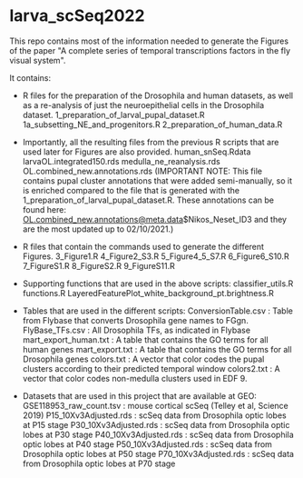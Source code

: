# larva_scSeq2022

This repo contains most of the information needed to generate the Figures of the paper "A complete series of temporal transcriptions factors in the fly visual system". 

It contains:

- R files for the preparation of the Drosophila and human datasets, as well as a re-analysis of just the neuroepithelial cells in the Drosophila dataset. 
1_preparation_of_larval_pupal_dataset.R
1a_subsetting_NE_and_progenitors.R
2_preparation_of_human_data.R

- Importantly,  all the resulting files from the previous R scripts that are used later for Figures are also provided.
human_snSeq.Rdata
larvaOL.integrated150.rds
medulla_ne_reanalysis.rds
OL.combined_new.annotations.rds (IMPORTANT NOTE: This file contains pupal cluster annotations that were added semi-manually, so it is enriched compared to the file that is generated with the 1_preparation_of_larval_pupal_dataset.R. These annotations can be found here: OL.combined_new.annotations@meta.data$Nikos_Neset_ID3 and they are the most updated up to 02/10/2021.)

- R files that contain the commands used to generate the different Figures.
3_Figure1.R
4_Figure2_S3.R
5_Figure4_5_S7.R
6_Figure6_S10.R
7_FigureS1.R
8_FigureS2.R
9_FigureS11.R

- Supporting functions that are used in the above scripts:
classifier_utils.R
functions.R
LayeredFeaturePlot_white_background_pt.brightness.R

- Tables that are used in the different scripts:
ConversionTable.csv	: Table from Flybase that converts Drosophila gene names to FGgn.
FlyBase_TFs.csv		: All Drosophila TFs, as indicated in Flybase
mart_export_human.txt	: A table that contains the GO terms for all human genes
mart_export.txt		: A table that contains the GO terms for all Drosophila genes
colors.txt		: A vector that color codes the pupal clusters according to their predicted temporal window
colors2.txt		: A vector that color codes non-medulla clusters used in EDF 9.

- Datasets that are used in this project that are available at GEO:
GSE118953_raw_count.tsv	: mouse cortical  scSeq (Telley et al, Science 2019)
P15_10Xv3Adjusted.rds	: scSeq data from Drosophila optic lobes at P15 stage
P30_10Xv3Adjusted.rds	: scSeq data from Drosophila optic lobes at P30 stage
P40_10Xv3Adjusted.rds	: scSeq data from Drosophila optic lobes at P40 stage
P50_10Xv3Adjusted.rds	: scSeq data from Drosophila optic lobes at P50 stage
P70_10Xv3Adjusted.rds	: scSeq data from Drosophila optic lobes at P70 stage
